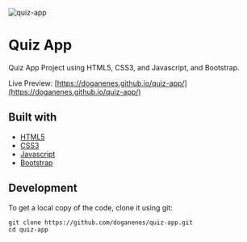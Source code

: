 ![quiz-app](https://user-images.githubusercontent.com/86846812/223705252-5ad9c62c-c3a7-4d57-8434-f7b9bfe0bea0.png)

# Quiz App 
Quiz App Project using HTML5, CSS3, and Javascript, and Bootstrap.

Live Preview: [https://doganenes.github.io/quiz-app/](https://doganenes.github.io/quiz-app/)

## Built with

- [HTML5](https://html5.org/)
- [CSS3](https://developer.mozilla.org/en-US/docs/Web/CSS)
- [Javascript](https://www.javascript.com/)
- [Bootstrap](https://getbootstrap.com/)

## Development

To get a local copy of the code, clone it using git:

```
git clone https://github.com/doganenes/quiz-app.git
cd quiz-app
```
